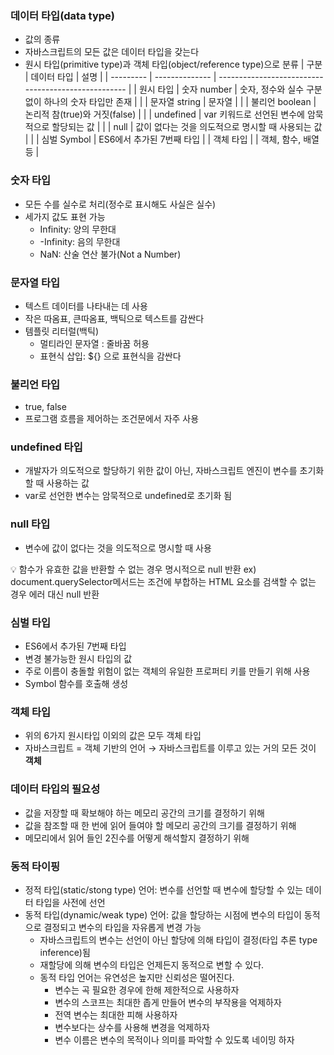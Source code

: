 ### 데이터 타입(data type)

- 값의 종류
- 자바스크립트의 모든 값은 데이터 타입을 갖는다
- 원시 타입(primitive type)과 객체 타입(object/reference type)으로 분류
  | 구분      | 데이터 타입    | 설명                                                |
  | --------- | -------------- | --------------------------------------------------- |
  | 원시 타입 | 숫자 number    | 숫자, 정수와 실수 구분 없이 하나의 숫자 타입만 존재 |
  |           | 문자열 string  | 문자열                                              |
  |           | 불리언 boolean | 논리적 참(true)와 거짓(false)                       |
  |           | undefined      | var 키워드로 선언된 변수에 암묵적으로 할당되는 값   |
  |           | null           | 값이 없다는 것을 의도적으로 명시할 때 사용되는 값   |
  |           | 심벌 Symbol    | ES6에서 추가된 7번째 타입                           |
  | 객체 타입 |                | 객체, 함수, 배열 등                                 |

### 숫자 타입

- 모든 수를 실수로 처리(정수로 표시해도 사실은 실수)
- 세가지 값도 표현 가능
  - Infinity: 양의 무한대
  - -Infinity: 음의 무한대
  - NaN: 산술 연산 불가(Not a Number)

### 문자열 타입

- 텍스트 데이터를 나타내는 데 사용
- 작은 따옴표, 큰따옴표, 백틱으로 텍스트를 감싼다
- 템플릿 리터럴(백틱)
  - 멀티라인 문자열 : 줄바꿈 허용
  - 표현식 삽입: ${} 으로 표현식을 감싼다

### 불리언 타입

- true, false
- 프로그램 흐름을 제어하는 조건문에서 자주 사용

### undefined 타입

- 개발자가 의도적으로 할당하기 위한 값이 아닌, 자바스크립트 엔진이 변수를 초기화 할 때 사용하는 값
- var로 선언한 변수는 암묵적으로 undefined로 초기화 됨

### null 타입

- 변수에 값이 없다는 것을 의도적으로 명시할 때 사용

<aside>
💡 함수가 유효한 값을 반환할 수 없는 경우 명시적으로 null 반환
ex) document.querySelector메서드는 조건에 부합하는 HTML 요소를 검색할 수 없는 경우 에러 대신 null 반환

</aside>

### 심벌 타입

- ES6에서 추가된 7번째 타입
- 변경 불가능한 원시 타입의 값
- 주로 이름이 충돌할 위험이 없는 객체의 유일한 프로퍼티 키를 만들기 위해 사용
- Symbol 함수를 호출해 생성

### 객체 타입

- 위의 6가지 원시타입 이외의 값은 모두 객체 타입
- 자바스크립트 = 객체 기반의 언어 → 자바스크립트를 이루고 있는 거의 모든 것이 **객체**

### 데이터 타입의 필요성

- 값을 저장할 때 확보해야 하는 메모리 공간의 크기를 결정하기 위해
- 값을 참조할 때 한 번에 읽어 들여야 할 메모리 공간의 크기를 결정하기 위해
- 메모리에서 읽어 들인 2진수를 어떻게 해석할지 결정하기 위해

### 동적 타이핑

- 정적 타입(static/stong type) 언어: 변수를 선언할 때 변수에 할당할 수 있는 데이터 타입을 사전에 선언
- 동적 타입(dynamic/weak type) 언어: 값을 할당하는 시점에 변수의 타입이 동적으로 결정되고 변수의 타입을 자유롭게 변경 가능
  - 자바스크립트의 변수는 선언이 아닌 할당에 의해 타입이 결정(타입 추론 type inference)됨
  - 재할당에 의해 변수의 타입은 언제든지 동적으로 변할 수 있다.
  - 동적 타입 언어는 유연성은 높지만 신뢰성은 떨어진다.
    - 변수는 곡 필요한 경우에 한해 제한적으로 사용하자
    - 변수의 스코프는 최대한 좁게 만들어 변수의 부작용을 억제하자
    - 전역 변수는 최대한 피해 사용하자
    - 변수보다는 상수를 사용해 변경을 억제하자
    - 변수 이름은 변수의 목적이나 의미를 파악할 수 있도록 네이밍 하자

